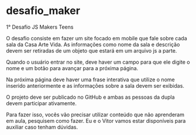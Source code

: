 # desafio_maker
1° Desafio JS Makers Teens

O desafio consiste em fazer um site focado em mobile que fale sobre cada sala da Casa Arte Vida. As informações como nome da sala e descrição devem ser retiradas de um objeto que estará em um arquivo js a parte. 

Quando o usuário entrar no site, deve haver um campo para que ele digite o nome e um botão para avançar para a próxima página.

Na próxima página deve haver uma frase interativa que utilize o nome inserido anteriormente e as informações sobre a sala devem ser exibidas.

O projeto deve ser publicado no GitHub e ambas as pessoas da dupla devem participar ativamente.

Para fazer isso, vocês vão precisar utilizar conteúdo que não aprenderam em aula, pesquisem como fazer. Eu e o Vitor vamos estar disponíveis para auxiliar caso tenham dúvidas.
